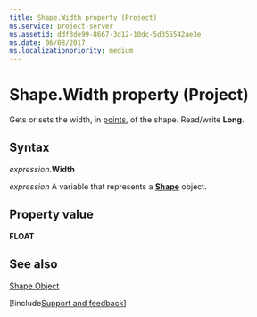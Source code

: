 ```yaml
---
title: Shape.Width property (Project)
ms.service: project-server
ms.assetid: ddf3de99-8667-3d12-10dc-5d355542ae3e
ms.date: 06/08/2017
ms.localizationpriority: medium
---
```



# Shape.Width property (Project)
Gets or sets the width, in [points](../language/glossary/vbe-glossary.md#point), of the shape. Read/write **Long**.

## Syntax

_expression_.**Width**

_expression_ A variable that represents a **[Shape](Project.Shape.md)** object.


## Property value

 **FLOAT**


## See also


[Shape Object](Project.shape.md)

[!include[Support and feedback](~/includes/feedback-boilerplate.md)]